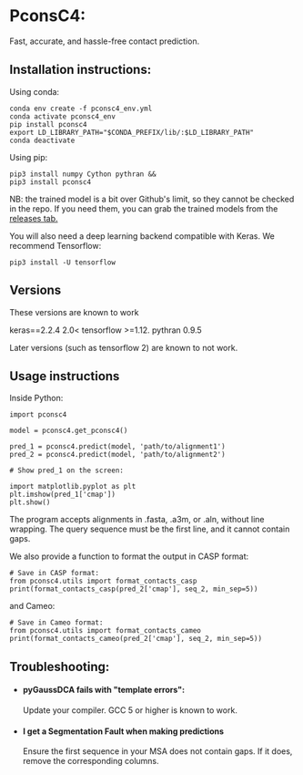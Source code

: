 # PconsC4:
Fast, accurate, and hassle-free contact prediction.

## Installation instructions:

Using conda:

    conda env create -f pconsc4_env.yml
    conda activate pconsc4_env
    pip install pconsc4
    export LD_LIBRARY_PATH="$CONDA_PREFIX/lib/:$LD_LIBRARY_PATH"
    conda deactivate



Using pip:

    pip3 install numpy Cython pythran &&
    pip3 install pconsc4

NB: the trained model is a bit over Github's limit, so they cannot be checked in the repo.
If you need them, you can grab the trained models from the [releases tab.](https://github.com/ElofssonLab/PconsC4/releases)

You will also need a deep learning backend compatible with Keras. We recommend Tensorflow:

    pip3 install -U tensorflow

## Versions

These versions are known to work

keras==2.2.4
2.0< tensorflow >=1.12.
pythran 0.9.5 

Later versions (such as tensorflow 2) are known to not work.


## Usage instructions

Inside Python:

    import pconsc4

    model = pconsc4.get_pconsc4()

    pred_1 = pconsc4.predict(model, 'path/to/alignment1')
    pred_2 = pconsc4.predict(model, 'path/to/alignment2')
    
    # Show pred_1 on the screen:
    
    import matplotlib.pyplot as plt 
    plt.imshow(pred_1['cmap'])
    plt.show()


The program accepts alignments in .fasta, .a3m, or .aln, without line wrapping.
The query sequence must be the first line, and it cannot contain gaps.

We also provide a function to format the output in CASP format: 

    # Save in CASP format:
    from pconsc4.utils import format_contacts_casp
    print(format_contacts_casp(pred_2['cmap'], seq_2, min_sep=5))

and Cameo:

    # Save in Cameo format:
    from pconsc4.utils import format_contacts_cameo
    print(format_contacts_cameo(pred_2['cmap'], seq_2, min_sep=5))
   
## Troubleshooting:

* #### pyGaussDCA fails with "template errors":
  Update your compiler. GCC 5 or higher is known to work.
* #### I get a Segmentation Fault when making predictions
  Ensure the first sequence in your MSA does not contain gaps.
  If it does, remove the corresponding columns.
